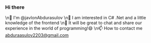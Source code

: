 ### Hi there 
\n👋 I'm @javlonAbdurasulov
\n👀 I am interested in C# .Net and a little knowledge of the frontend
\n👯 It will be great to chat and share our experience in the world of programming!😄
\n📫 How to contact me abduraasulov2203@gmail.com

<!--
**javlonAbdurasulov/javlonAbdurasulov** is a ✨ _special_ ✨ repository because its `README.md` (this file) appears on your GitHub profile.

Here are some ideas to get you started:

- 🔭 I’m currently working on ...
- 🌱 I’m currently learning ...
- 👯 I’m looking to collaborate on ...
- 🤔 I’m looking for help with ...
- 💬 Ask me about ...
- 📫 How to reach me: ...
- 😄 Pronouns: ...
- ⚡ Fun fact: ...
-->
